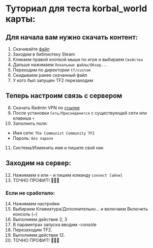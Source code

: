# Туториал для теста korbal_world карты:
## Для начала вам нужно скачать контент:
1. Скачивайте [файл](https://github.com/Ardub92/korbal_world/raw/main/content_for_test/korbal_world_test_02.vpk)
2. Заходим в библиотеку Steam
3. Кликаем правой кнопкой мыши по игре и выбираем `Cвойства`
4. Дальше нажимаем `Локальные файлы/Обзор...`
5. Переходим по директории `tf/custom`
6. Скидываем ранее скачанный файл
7. У кого был запущен TF2 перезаходим

## Теперь настроим связь с сервером
8. Скачать Radmin VPN по [ссылке](https://www.radmin-vpn.com/ru/)
9. После установки `Сеть/Присоединится` с существующей сети или клавиша `+`
10. Заполнить поля:
- Имя сети: `The Communist Community TF2`
- Пароль: `без пароля`
11. Система/Изменить имя и пишите свой ник

## Заходим на сервер:
12. Нажимаем `ё` или `~` и пишем команду `connect [айпи]`
13. ТОЧНО ПРОФИТ! 🥳🥳🥳
### Если не сработало:
14. Нажимаем настройки
15. Выбираем Клавиатура/Дополнительно... и включаем Включить консоль (~)
16. Выполняем действие 2, 3
17. В параметрах запуска вводим -console
18. Перезаходим TF2.
19. Выполняем действие 12.
20. ТОЧНО ПРОФИТ! 🥳🥳🥳
